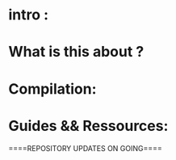 # intro :

# What is this about ?

# Compilation:

# Guides && Ressources:

====REPOSITORY UPDATES ON GOING====
